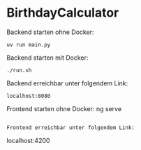 # BirthdayCalculator

Backend starten ohne Docker: 
```
uv run main.py
```

Backend starten mit Docker:
```
./run.sh
```

Backend erreichbar unter folgendem Link:
```
localhost:8080
```

Frontend starten ohne Docker:
ng serve
```

Frontend erreichbar unter folgendem Link:
```
localhost:4200

